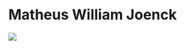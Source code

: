 <h1>Matheus William Joenck</h1>

 <a href="https://github.com/al0i"><img src="https://github-readme-stats.vercel.app/api/top-langs/?username=al0i&layout=compact&show_icons=true&theme=tokyonight"></a>
 
